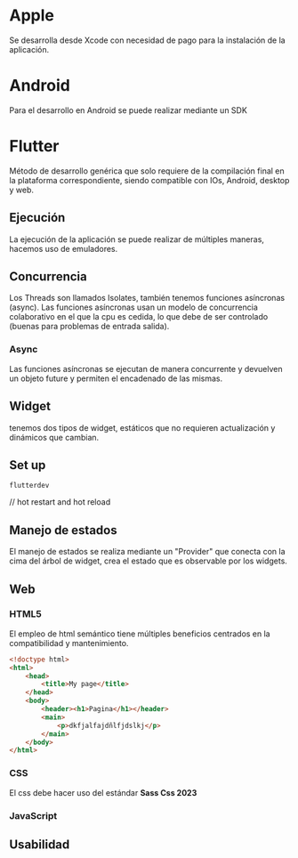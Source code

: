 # Apple
Se desarrolla desde Xcode con necesidad de pago para la instalación de la aplicación.
# Android
Para el desarrollo en Android se puede realizar mediante un SDK
# Flutter
Método de desarrollo genérica que solo requiere de la compilación final en la plataforma correspondiente, siendo compatible con IOs, Android, desktop y web.
## Ejecución
La ejecución de la aplicación se puede realizar de múltiples maneras, hacemos uso de emuladores.
## Concurrencia
Los Threads son llamados Isolates, también tenemos funciones asíncronas (async). Las funciones asíncronas usan un modelo de concurrencia colaborativo en el que la cpu es cedida, lo que debe de ser controlado (buenas para problemas de entrada salida).
### Async
Las funciones asíncronas se ejecutan de manera concurrente y devuelven un objeto future y permiten el encadenado de las mismas.
## Widget
tenemos dos tipos de widget, estáticos que no requieren actualización y dinámicos que cambian.
## Set up 
```shell
flutterdev
```
// hot restart and hot reload

## Manejo de estados
El manejo de estados se realiza mediante un "Provider" que conecta con la cima del árbol de widget, crea el estado que es observable por los widgets.
## Web
### HTML5
El empleo de html semántico tiene múltiples beneficios centrados en la compatibilidad y mantenimiento.
```html
<!doctype html>
<html>
	<head>
		<title>My page</title>
	</head>
	<body>
		<header><h1>Pagina</h1></header>
		<main>
			<p>dkfjalfajdñlfjdslkj</p>
		</main>
	</body>
</html>
```
### CSS
El css debe hacer uso del estándar **Sass Css 2023** 
### JavaScript
## Usabilidad